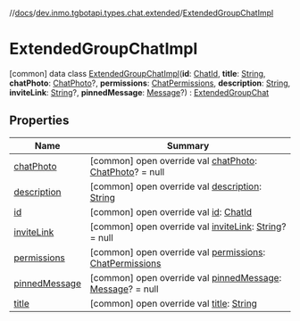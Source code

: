 //[docs](../../../index.md)/[dev.inmo.tgbotapi.types.chat.extended](../index.md)/[ExtendedGroupChatImpl](index.md)



# ExtendedGroupChatImpl  
 [common] data class [ExtendedGroupChatImpl](index.md)(**id**: [ChatId](../../dev.inmo.tgbotapi.types/-chat-id/index.md), **title**: [String](https://kotlinlang.org/api/latest/jvm/stdlib/kotlin/-string/index.html), **chatPhoto**: [ChatPhoto](../../dev.inmo.tgbotapi.types/-chat-photo/index.md)?, **permissions**: [ChatPermissions](../../dev.inmo.tgbotapi.types.chat/-chat-permissions/index.md), **description**: [String](https://kotlinlang.org/api/latest/jvm/stdlib/kotlin/-string/index.html), **inviteLink**: [String](https://kotlinlang.org/api/latest/jvm/stdlib/kotlin/-string/index.html)?, **pinnedMessage**: [Message](../../dev.inmo.tgbotapi.types.message.abstracts/-message/index.md)?) : [ExtendedGroupChat](../../dev.inmo.tgbotapi.types.chat.abstracts.extended/-extended-group-chat/index.md)   


## Properties  
  
|  Name |  Summary | 
|---|---|
| <a name="dev.inmo.tgbotapi.types.chat.extended/ExtendedGroupChatImpl/chatPhoto/#/PointingToDeclaration/"></a>[chatPhoto](chat-photo.md)| <a name="dev.inmo.tgbotapi.types.chat.extended/ExtendedGroupChatImpl/chatPhoto/#/PointingToDeclaration/"></a> [common] open override val [chatPhoto](chat-photo.md): [ChatPhoto](../../dev.inmo.tgbotapi.types/-chat-photo/index.md)? = null   <br>|
| <a name="dev.inmo.tgbotapi.types.chat.extended/ExtendedGroupChatImpl/description/#/PointingToDeclaration/"></a>[description](description.md)| <a name="dev.inmo.tgbotapi.types.chat.extended/ExtendedGroupChatImpl/description/#/PointingToDeclaration/"></a> [common] open override val [description](description.md): [String](https://kotlinlang.org/api/latest/jvm/stdlib/kotlin/-string/index.html)   <br>|
| <a name="dev.inmo.tgbotapi.types.chat.extended/ExtendedGroupChatImpl/id/#/PointingToDeclaration/"></a>[id](id.md)| <a name="dev.inmo.tgbotapi.types.chat.extended/ExtendedGroupChatImpl/id/#/PointingToDeclaration/"></a> [common] open override val [id](id.md): [ChatId](../../dev.inmo.tgbotapi.types/-chat-id/index.md)   <br>|
| <a name="dev.inmo.tgbotapi.types.chat.extended/ExtendedGroupChatImpl/inviteLink/#/PointingToDeclaration/"></a>[inviteLink](invite-link.md)| <a name="dev.inmo.tgbotapi.types.chat.extended/ExtendedGroupChatImpl/inviteLink/#/PointingToDeclaration/"></a> [common] open override val [inviteLink](invite-link.md): [String](https://kotlinlang.org/api/latest/jvm/stdlib/kotlin/-string/index.html)? = null   <br>|
| <a name="dev.inmo.tgbotapi.types.chat.extended/ExtendedGroupChatImpl/permissions/#/PointingToDeclaration/"></a>[permissions](permissions.md)| <a name="dev.inmo.tgbotapi.types.chat.extended/ExtendedGroupChatImpl/permissions/#/PointingToDeclaration/"></a> [common] open override val [permissions](permissions.md): [ChatPermissions](../../dev.inmo.tgbotapi.types.chat/-chat-permissions/index.md)   <br>|
| <a name="dev.inmo.tgbotapi.types.chat.extended/ExtendedGroupChatImpl/pinnedMessage/#/PointingToDeclaration/"></a>[pinnedMessage](pinned-message.md)| <a name="dev.inmo.tgbotapi.types.chat.extended/ExtendedGroupChatImpl/pinnedMessage/#/PointingToDeclaration/"></a> [common] open override val [pinnedMessage](pinned-message.md): [Message](../../dev.inmo.tgbotapi.types.message.abstracts/-message/index.md)? = null   <br>|
| <a name="dev.inmo.tgbotapi.types.chat.extended/ExtendedGroupChatImpl/title/#/PointingToDeclaration/"></a>[title](title.md)| <a name="dev.inmo.tgbotapi.types.chat.extended/ExtendedGroupChatImpl/title/#/PointingToDeclaration/"></a> [common] open override val [title](title.md): [String](https://kotlinlang.org/api/latest/jvm/stdlib/kotlin/-string/index.html)   <br>|

